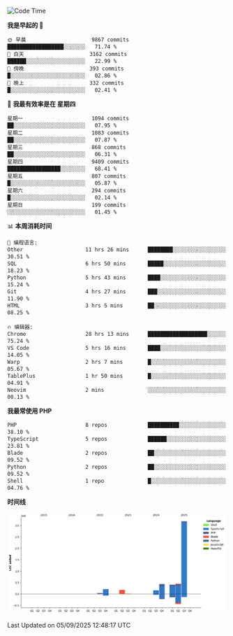 <!--START_SECTION:waka-->
![Code Time](http://img.shields.io/badge/Code%20Time-4%2C120%20hrs%2044%20mins-blue)

**我是早起的 🐤** 

```text
🌞 早晨                     9867 commits        ██████████████████░░░░░░░   71.74 % 
🌆 白天                     3162 commits        ██████░░░░░░░░░░░░░░░░░░░   22.99 % 
🌃 傍晚                     393 commits         █░░░░░░░░░░░░░░░░░░░░░░░░   02.86 % 
🌙 晚上                     332 commits         █░░░░░░░░░░░░░░░░░░░░░░░░   02.41 % 
```
📅 **我最有效率是在 星期四** 

```text
星期一                      1094 commits        ██░░░░░░░░░░░░░░░░░░░░░░░   07.95 % 
星期二                      1083 commits        ██░░░░░░░░░░░░░░░░░░░░░░░   07.87 % 
星期三                      868 commits         ██░░░░░░░░░░░░░░░░░░░░░░░   06.31 % 
星期四                      9409 commits        █████████████████░░░░░░░░   68.41 % 
星期五                      807 commits         █░░░░░░░░░░░░░░░░░░░░░░░░   05.87 % 
星期六                      294 commits         █░░░░░░░░░░░░░░░░░░░░░░░░   02.14 % 
星期日                      199 commits         ░░░░░░░░░░░░░░░░░░░░░░░░░   01.45 % 
```


📊 **本周消耗时间** 

```text
💬 编程语言: 
Other                    11 hrs 26 mins      ████████░░░░░░░░░░░░░░░░░   30.51 % 
SQL                      6 hrs 50 mins       █████░░░░░░░░░░░░░░░░░░░░   18.23 % 
Python                   5 hrs 43 mins       ████░░░░░░░░░░░░░░░░░░░░░   15.24 % 
Git                      4 hrs 27 mins       ███░░░░░░░░░░░░░░░░░░░░░░   11.90 % 
HTML                     3 hrs 5 mins        ██░░░░░░░░░░░░░░░░░░░░░░░   08.25 % 

🔥 编辑器: 
Chrome                   28 hrs 13 mins      ███████████████████░░░░░░   75.24 % 
VS Code                  5 hrs 16 mins       ████░░░░░░░░░░░░░░░░░░░░░   14.05 % 
Warp                     2 hrs 7 mins        █░░░░░░░░░░░░░░░░░░░░░░░░   05.67 % 
TablePlus                1 hr 50 mins        █░░░░░░░░░░░░░░░░░░░░░░░░   04.91 % 
Neovim                   2 mins              ░░░░░░░░░░░░░░░░░░░░░░░░░   00.13 % 
```

**我最常使用 PHP** 

```text
PHP                      8 repos             ██████████░░░░░░░░░░░░░░░   38.10 % 
TypeScript               5 repos             ██████░░░░░░░░░░░░░░░░░░░   23.81 % 
Blade                    2 repos             ██░░░░░░░░░░░░░░░░░░░░░░░   09.52 % 
Python                   2 repos             ██░░░░░░░░░░░░░░░░░░░░░░░   09.52 % 
Shell                    1 repo              █░░░░░░░░░░░░░░░░░░░░░░░░   04.76 % 
```



**时间线**

![Lines of Code chart](https://raw.githubusercontent.com/abrahamgreyson/abrahamgreyson/main/assets/bar_graph.png)


 Last Updated on 05/09/2025 12:48:17 UTC
<!--END_SECTION:waka-->
